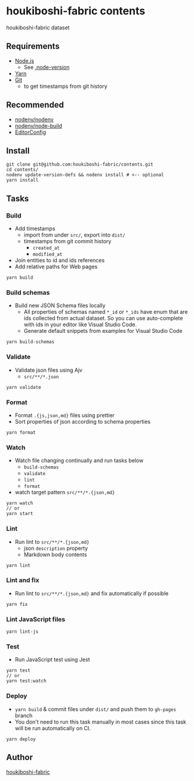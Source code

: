 # houkiboshi-fabric contents

houkiboshi-fabric dataset

## Requirements

- [Node.js](https://nodejs.org/)
  - See [.node-version](./.node-version)
- [Yarn](https://yarnpkg.com/)
- [Git](https://git-scm.com/)
  - to get timestamps from git history

## Recommended

- [nodenv/nodenv](https://github.com/nodenv/nodenv)
- [nodenv/node-build](https://github.com/nodenv/node-build)
- [EditorConfig](https://editorconfig.org/)

## Install

```console
git clone git@github.com:houkiboshi-fabric/contents.git
cd contents/
nodenv update-version-defs && nodenv install # <-- optional
yarn install
```

## Tasks

### Build

- Add timestamps
  - import from under `src/`, export into `dist/`
  - timestamps from git commit history
    - `created_at`
    - `modified_at`
- Join entities to id and ids references
- Add relative paths for Web pages

```console
yarn build
```

### Build schemas

- Build new JSON Schema files locally
  - All properties of schemas named `*_id` or `*_ids` have enum that
    are ids collected from actual dataset. So you can use auto-complete with ids
    in your editor like Visual Studio Code.
  - Generate default snippets from examples for Visual Studio Code

```console
yarn build-schemas
```

### Validate

- Validate json files using Ajv
  - `src/**/*.json`

```console
yarn validate
```

### Format

- Format `.{js,json,md}` files using prettier
- Sort properties of json according to schema properties

```console
yarn format
```

### Watch

- Watch file changing continually and run tasks below
  - `build-schemas`
  - `validate`
  - `lint`
  - `format`
- watch target pattern `src/**/*.{json,md}`

```console
yarn watch
// or
yarn start
```

### Lint

- Run lint to `src/**/*.{json,md}`
  - json `description` property
  - Markdown body contents

```console
yarn lint
```

### Lint and fix

- Run lint to `src/**/*.{json,md}` and fix automatically if possible

```console
yarn fix
```

### Lint JavaScript files

```console
yarn lint-js
```

### Test

- Run JavaScript test using Jest

```console
yarn test
// or
yarn test:watch
```

### Deploy

- `yarn build` & commit files under `dist/` and push them to `gh-pages` branch
- You don't need to run this task manually in most cases since
  this task will be run automatically on CI.

```console
yarn deploy
```

## Author

[houkiboshi-fabric](https://github.com/houkiboshi-fabric)
